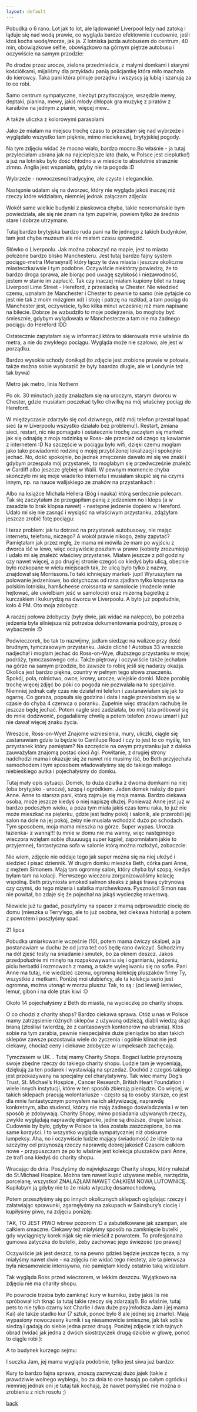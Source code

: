 ```yaml
---
layout: default
---
```


Pobudka o 6 rano. Lot jak to lot, ale lądowanie! Liverpool leży nad zatoką i ląduje się nad wodą prawie, co wygląda bardzo efektownie i cudownie, jeśli ktoś kocha wodę/morze, jak ja.
Z lotniska jazda autobusem do centrum, 40 min, obowiązkowe selfie, obowiązkowo na górnym piętrze autobusu i oczywiście na samym przodzie:

Po drodze przez urocze, zielone przedmieścia, z małymi domkami i starymi kościółkami,  mijaliśmy dla przykładu panią policjantkę która miło machała do kierowcy. Taka pani która pilnuje porządku i wszyscy ją lubią i szanują za to co robi. 

Samo centrum sympatyczne, niezbyt przytłaczające, wszędzie mewy, deptaki, pianina, mewy, jakiś młody chłopak gra muzykę z piratów z karaibów na jednym z pianin, więcej mew..

A także uliczka z kolorowymi parasolami


Jako że miałam na miejscu trochę czasu to przeszłam się nad wybrzeże i wyglądało wszystko tam pięknie, mimo nieciekawej, brytyjskiej pogody. 


Na tym zdjęciu widać że mocno wiało, bardzo mocno.Bo właśnie - ja tutaj przyleciałam ubrana jak na najcieplejsze lato (halo, w Polsce jest cieplutko!) a już na lotnisku było dość chłodno a w mieście to absolutnie strasznie zimno. Anglia jest wspaniała, gdyby nie ta pogoda :D


Wybrzeże - nowoczesno/tradycyjne, ale czyste i eleganckie. 


Następnie udałam się na dworzec, który nie wygląda jakoś inaczej niż rzeczy które widziałam, niemniej jednak załączam zdjęcia:


Wokół same wielkie budynki z piaskowca chyba, takie neoromańskie bym powiedziała, ale się nie znam na tym zupełnie, powiem tylko że średnio stare i dobrze utrzymane.


Tutaj bardzo brytyjska bardzo ruda pani na tle jednego z takich budynków, tam jest chyba muzeum ale nie miałam czasu sprawdzić.

Słówko o Liverpoolu. Jak można zobaczyć na mapie, jest to miasto położone bardzo blisko Manchesteru. Jest tutaj bardzo fajny system pociągo-metra (Merseyrail) który łączy te dwa miasta i jeszcze okoliczne miasteczka/wsie i tym podobne. Oczywiście niektórzy powiedzą, że to bardzo droga sprawa, ale biorąc pod uwagę szybkość i niezawodność, jestem w stanie im zapłacić. Tak czy inaczej miałam kupiony bilet na trasę Liverpool Lime Street - Hereford, z przesiadką w Chester. Nie wiedzieć czemu, uznałam że Manchester i Chester to pewnie to samo (nie pytajcie co jest nie tak z moim mózgiem xd) i stoję i patrzę na rozkład, a tam pociąg do Manchester jest, oczywiście, tylko kilka minut wcześniej niż mam napisane na bilecie. Dobrze że wzbudziło to moje podejrzenia, bo mogłoby być śmiesznie, gdybym wylądowała w Manchesterze a tam nie ma żadnego pociągu do Hereford :DD

Ostatecznie zapytałam się w informacji która to skierowała mnie właśnie do metra, a nie do zwykłego pociągu. Wygląda może nie szałowo, ale jest w porządku.


Bardzo wysokie schody donikąd (to zdjęcie jest zrobione prawie w połowie, także można sobie wyobrazić że były baardzo długie, ale w Londynie też tak bywa)

Metro jak metro, linia Nothern


Po ok. 30 minutach jazdy znalazłam się na uroczym, starym dworcu w Chester, gdzie musiałam poczekać tylko chwilkę na mój właściwy pociąg do Hereford.



W międzyczasie zdarzyło się coś dziwnego, otóż mój telefon przestał łapać sieć (a w Liverpoolu wszystko działało bez problemu!). Restart, zmiana sieci, restart, nic nie pomagało i ostatecznie trochę zaczęłam się martwić jak się odnajdę z moja rodzinką w Ross- ale przecież od czego są kawiarnie z internetem :D 
Na szczęście w pociągu było wifi, dzięki czemu mogłam jako tako powiadomić rodzinę o mojej przybliżonej lokalizacji i spokojnie jechać. No, dość spokojnie, bo jednak zmęczenie dawało mi się we znaki i gdybym przespała mój przystanek, to mogłabym się przedwcześnie znaleźć w Cardiff albo jeszcze głębiej w Walii. W pewnym momencie chyba skończyło mi się moje wiaderko internetu i musiałam skupić się na czymś innym, np. na nauce walijskiego ze znaków na przystankach :


Albo na książce Michała Hellera (Bóg i nauka) którą serdecznie polecam. Tak się zaczytałam że przegapiłam panią z jedzeniem no i klops (a w zasadzie to brak klopsa nawet) - następne jedzenie dopiero w Hereford.
Udało mi się nie zasnąć i wysiąść na właściwym przystanku, zdążyłam jeszcze zrobić fotę pociągu:


I teraz problem: jak tu dotrzeć na przystanek autobusowy, nie mając internetu, telefonu, niczego? A wokół prawie nikogo, żeby zapytać? Pamiętałam jak przez mgłę, że mama mi mówiła że mam po wyjściu z dworca iść w lewo, więc oczywiście poszłam w prawo (kobiety zrozumieją) i udało mi się znaleźć właściwy przystanek. Miałam jeszcze z pół godziny czy nawet więcej, a po drugiej stronie czegoś co kiedyś było ulicą, obecnie było rozkopane w wielu miejscach tak, że ulicą było tylko z nazwy, znajdował się Morrissons.To taki ichniejszy market- jupi! Wyruszyłam na polowanie jedzeniowe, bo dotychczas od rana zjadłam tylko knopersa na polskim lotnisku, ham&cheese croissanta w samolocie (możecie mnie hejtować, ale uwielbiam jeść w samolocie) oraz mizerną bagietkę z kurczakiem i kukurydzą na dworcu w Liverpoolu. A było już popołudnie, koło 4 PM. Oto moja zdobycz:

 
A raczej połowa zdobyczy (były dwie, jak widać na nalepce), bo potrzeba jedzenia była silniejsza niż potrzeba dokumentowania podróży, proszę o wybaczenie :D

Podwieczorek, bo tak to nazwijmy, jadłam siedząc na walizce przy dość brudnym, tymczasowym przystanku. Jakże cliché !
Autobus 33 wreszcie nadjechał i mogłam jechać do Ross-on-Wye, dłuższego przystanku w mojej podróży, tymczasowego celu.
Także piętrowy i oczywiście także jechałam na górze na samym przodzie, bo zawsze to robię jeśli się nadarzy okazja. 
Okolica jest bardzo piękna, country w pełnym tego słowa znaczeniu. Spokój, pola, rolnictwo, owce, krowy, urocze, wiejskie domki. Może porobię trochę więcej zdjęć bo póki co pogoda nie pozwalała na to specjalnie. 
Niemniej jednak cały czas nie działał mi telefon i zastanawiałam się jak to ogarnę. Co gorsza, popsuła się godzina i data i nagle przeniosłam się w czasie do chyba 4 czerwca o poranku. Zupełnie więc straciłam rachubę ile jeszcze będę jechać. Potem nagle sieć zadziałała, bo mój tata próbował się do mnie dodzwonić, pogadaliśmy chwilę a potem telefon znowu umarł i już nie dawał więcej znaku życia.

Wreszcie, Ross-on-Wye! Znajome wzniesienia, mury, uliczki, ciągle się zastanawiam gdzie tu będzie to Cantilupe Road i czy to jest to co myślę, ten przystanek który pamiętam? Na szczęście na owym przystanku już z daleka zauważyłam znajomą postać cioci Agi. Powitanie, z drugiej strony nadchodzi mama i okazuje się że nawet nie musimy iść, bo Beth przyjechała samochodem i tym sposobem władowałyśmy się do takiego małego niebieskiego autka i pojechałyśmy do domku.

Tutaj mały opis sytuacji.
Domek, to duża działka z dwoma domkami na niej (oba brytyjsko - urocze), szopą i ogródkiem. Jeden domek należy do pani Anne. Anne to starsza pani, którą zajmuje się moja mama. Bardzo ciekawa osoba, może jeszcze kiedyś o niej napiszę dłużej. Ponieważ Anne jest już w bardzo podeszłym wieku, a poza tym miała jakiś czas temu raka, to już nie może mieszkać na pięterku, gdzie jest ładny pokój i salonik, ale przerobili jej salon na dole na jej pokój, żeby nie musiała wchodzić dużo po schodach. Tym sposobem, moja mama mieszka na górze. Super wypas. Urocza łazienka- z wanną!!! (u mnie w domu nie ma wanny, więc następnego wieczora wzięłam sobie dłuuuuugą super kąpiel, zapomniałam jakie to przyjemne), fantastyczna sofa w salonie którą można rozłożyć, zobaczcie:

Nie wiem, zdjęcie nie oddaje tego jak super można się na niej ułożyć i siedzieć i pisać dziennik. 
W drugim domku mieszka Beth, córka pani Anne, z mężem Simonem. Mają tam ogromny salon, który chyba był szopą, kiedyś byłam tam na kolacji. 
Pierwszego wieczoru zorganizowaliśmy kolację wspólną. Beth przyniosła smoked salmon steaks z jakąś trawą cytrynową czy czymś, do tego mizeria i sałatka marchewkowa. Pyszności! 
Simon nas nie powitał, bo zdaje się że pojechał na jakąś wycieczkę rowerową. 

Niewiele już tu gadać, poszłyśmy na spacer z mamą odprowadzić ciocię do domu (mieszka u Terry’ego, ale to już osobna, też ciekawa historia) a potem z powrotem i poszłyśmy spać.

21 lipca

Pobudka umiarkowanie wcześnie (10), potem mama ćwiczy skalpel, a ja postanawiam w duchu że od jutra też coś będę rano ćwiczyć. Schodzimy na dół zjeść tosty na śniadanie i smutek, bo za oknem deszcz. Jakoś przedpołudnie mi minęło na rozpakowywaniu się i ogarnianiu, jedzeniu, piciu herbatki i rozmowach z mamą, a także wylegiwaniu się na sofie. 
Pani Anne ma tutaj, nie wiedzieć czemu, ogromną kolekcję pluszaków firmy Ty, wszystkie z metkami. Poniżej moi ulubieńcy, ale ta kolekcja serio jest ogromna, można utonąć w morzu pluszu:
Tak, to są : (od lewej) leniwiec, lemur, gibon i na dole ptak kiwi :D

Około 14 pojechałyśmy z Beth do miasta, na wycieczkę po charity shops.

O co chodzi z charity shops?
Bardzo ciekawa sprawa. Otóż u nas w Polsce mamy zatrzęsienie różnych sklepów z używaną odzieżą, diabli wiedzą skąd braną (złośliwi twierdzą, że z caritasowych kontenerów na ubrania). Ktoś sobie na tym zarabia, pewnie niespecjalnie duże pieniądze bo stan takich sklepów zawsze pozostawia wiele do życzenia i ogólnie klimat nie jest ciekawy, chociaż ceny i ciekawe zdobycze w lumpeksach zachęcają.

Tymczasem w UK…
Tutaj mamy Charity Shops. Bogaci ludzie przynoszą swoje zbędne rzeczy do takiego charity shopu. Ludzie tam je wyceniają, dziękują za ten podarek i wystawiają na sprzedaż. Dochód z czegoś takiego jest przekazywany na specjalny cel charytatywny. Tak wiec mamy Dog’s Trust, St. Michael’s Hospice , Cancer Research, British Heart Foundation i wiele innych instytucji, które w ten sposób zbierają pieniądze. Co więcej, w takich sklepach pracują wolontariusze - często są to osoby starsze, co jest dla mnie fantastycznym pomysłem na ich aktywizację, naprawdę konkretnym, albo studenci, którzy nie mają żadnego doświadczenia i w ten sposób je zdobywają. Charity Shopy, mimo posiadania używanych rzeczy, zwykle wyglądają naprawdę elegancko, jedne są droższe, drugie tańsze. Cudownie by było, gdyby w Polsce ta idea została zaszczepiona, bo ma same korzyści. I to wszystko wygląda sympatyczniej niż obskurne lumpeksy. Aha, no i oczywiście ludzie mający świadomość że idzie to na szczytny cel przynoszą rzeczy naprawdę dobrej jakości! Czasem całkiem nowe - przypuszczam że po to właśnie jest kolekcja pluszaków pani Anne, że trafi ona kiedyś do charity shopu.

Wracając do dnia. Poszłyśmy do największego Charity shopu, który należał do St.Michael Hospice. Można tam nawet kupić używane meble, narzędzia, porcelanę, wszystko! ZNALAZŁAM NAWET CAŁKIEM NOWĄ LUTOWNICĘ. Kupiłabym ją gdyby nie to że miała wtyczkę dosamochodową. 

Potem przeszłyśmy się po innych okolicznych sklepach oglądając rzeczy i załatwiając sprawunki, zgarnęłyśmy na zakupach w Sainsbury’s ciocię i kupiłyśmy piwo, na zdjęciu poniżej:

TAK, TO JEST PIWO wbrew pozorom :D a zabutelkowane jak szampan, ale całkiem smaczne. Ciekawy też miałyśmy sposób na zamknięcie butelki , gdy wyciągnięty korek nijak się nie mieścił z powrotem. To profesjonalna gumowa zatyczka do butelki, żeby zachować jego świeżość (po prawej)


Oczywiście jak jest deszcz, to na pewno gdzieś będzie jeszcze tęcza, a my miałyśmy nawet dwie - na zdjęciu nie widać tego niestety, ale ta pierwsza była niesamowicie intensywna, nie pamiętam kiedy ostatnio taką widziałam. 

Tak wygląda Ross przed wieczorem, w lekkim deszczu. Wyjątkowo na zdjęciu nie ma charity shopu. 


Po powrocie trzeba było zamknąć kury w kurniku, żeby jakiś lis nie spróbował ich tknąć (a tutaj takie rzeczy się zdarzają!). Bo właśnie, tutaj pets to nie tylko czarny kot Charlie i dwa duże psy(młodsza Jam i jej mama Kai) ale także stadko kur (7 sztuk, ponoć było 8 ale jednej się zmarło). Mają wypasiony nowoczesny kurnik i są niesamowicie śmieszne, jak tak sobie siedzą i gadają do siebie jedna przez drugą. Poniżej zdjęcie z ich tajnych obrad (widać jak jedna z dwóch siostrzyczek drugą dziobie w głowę, ponoć to ciągle robi ):



A to budynek kurzego sejmu:

I suczka Jam, jej mama wygląda podobnie, tylko jest siwa już bardzo:

Kury to bardzo fajna sprawa, znoszą zazwyczaj dużo jajek (takie z prawdziwie wolnego wybiegu, bo za dnia to one hasają po całym ogródku) niemniej jednak oni je tutaj tak kochają, że nawet pomyśleć nie można o zrobieniu z nich rosołu ;)



[back](./)
